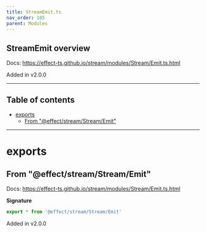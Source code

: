 ```yaml
---
title: StreamEmit.ts
nav_order: 105
parent: Modules
---
```


## StreamEmit overview

Docs: https://effect-ts.github.io/stream/modules/Stream/Emit.ts.html

Added in v2.0.0

---

<h2 class="text-delta">Table of contents</h2>

- [exports](#exports)
  - [From "@effect/stream/Stream/Emit"](#from-effectstreamstreamemit)

---

# exports

## From "@effect/stream/Stream/Emit"

Docs: https://effect-ts.github.io/stream/modules/Stream/Emit.ts.html

**Signature**

```ts
export * from '@effect/stream/Stream/Emit'
```

Added in v2.0.0
